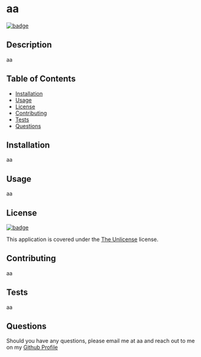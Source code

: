 # aa

[![badge](https://img.shields.io/badge/license-The_Unlicense-purple)](https://choosealicense.com/licenses/unlicense)

## Description

aa

## Table of Contents

- [Installation](#installation)
- [Usage](#usage)
- [License](#license)
- [Contributing](#contributing)
- [Tests](#tests)
- [Questions](#questions)

## Installation

aa

## Usage

aa

## License

[![badge](https://img.shields.io/badge/license-The_Unlicense-purple)](https://choosealicense.com/licenses/unlicense)

This application is covered under the [The Unlicense](https://choosealicense.com/licenses/unlicense) license.

## Contributing

aa

## Tests

aa

## Questions

Should you have any questions, please email me at aa and reach out to me on my [Github Profile](https://github.com/aa)
